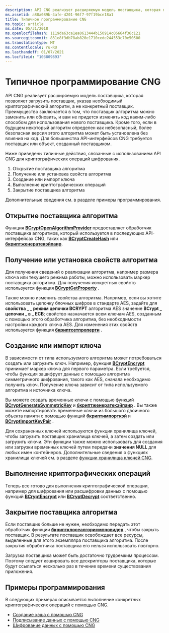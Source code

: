```yaml
---
description: API CNG реализует расширяемую модель поставщика, которая позволяет загрузить поставщик, указав необходимый криптографический алгоритм, а не конкретный поставщик.
ms.assetid: a88a089b-4afe-4201-96f7-97f19bce18a1
title: Типичное программирование CNG
ms.topic: article
ms.date: 05/31/2018
ms.openlocfilehash: 1119da63ca1ea0613444b150914c06664f36c121
ms.sourcegitcommit: 831e8f3db78ab820e1710cede244553c70e50500
ms.translationtype: MT
ms.contentlocale: ru-RU
ms.lasthandoff: 01/07/2021
ms.locfileid: "103809893"
---
```

# <a name="typical-cng-programming"></a>Типичное программирование CNG

API CNG реализует расширяемую модель поставщика, которая позволяет загрузить поставщик, указав необходимый криптографический алгоритм, а не конкретный поставщик. Преимущество заключается в том, что поставщик алгоритма можно заменить или обновить, и вам не придется изменять код каким-либо способом для использования нового поставщика. Кроме того, если в будущем некоторый алгоритм определен как небезопасный, более безопасная версия этого алгоритма может быть установлена без влияния на код. Для большинства API-интерфейсов CNG требуется поставщик или объект, созданный поставщиком.

Ниже приведены типичные действия, связанные с использованием API CNG для криптографических операций шифрования.

1.  Открытие поставщика алгоритма
2.  Получение или установка свойств алгоритма
3.  Создание или импорт ключа
4.  Выполнение криптографических операций
5.  Закрытие поставщика алгоритма

Дополнительные сведения см. в разделе примеры программирования.

## <a name="opening-the-algorithm-provider"></a>Открытие поставщика алгоритма

Функция [**BCryptOpenAlgorithmProvider**](/windows/desktop/api/Bcrypt/nf-bcrypt-bcryptopenalgorithmprovider) предоставляет обработчик поставщика алгоритмов, который используется в последующих API-интерфейсах CNG, таких как [**BCryptCreateHash**](/windows/desktop/api/Bcrypt/nf-bcrypt-bcryptcreatehash) или [**бкриптженератекэйпаир**](/windows/desktop/api/Bcrypt/nf-bcrypt-bcryptgeneratekeypair).

## <a name="getting-or-setting-algorithm-properties"></a>Получение или установка свойств алгоритма

Для получения сведений о реализации алгоритма, например размера ключа или текущего режима работы, можно использовать маркер поставщика алгоритма. Для получения конкретных свойств используется функция [**BCryptGetProperty**](/windows/desktop/api/Bcrypt/nf-bcrypt-bcryptgetproperty) .

Также можно изменить свойства алгоритма. Например, если вы хотите использовать цепочку блочных шифров в стандарте AES, задайте для **свойства \_ \_ режим цепочки BCRYPT** алгоритма AES значение **BCrypt \_ цепочки \_ в \_ ECB**; свойство назначается всем ключам AES, созданным с помощью этого обработчика алгоритма, без необходимости настройки каждого ключа AES. Для изменения этих свойств используется функция [**бкриптсетпроперти**](/windows/desktop/api/Bcrypt/nf-bcrypt-bcryptsetproperty) .

## <a name="creating-or-importing-a-key"></a>Создание или импорт ключа

В зависимости от типа используемого алгоритма может потребоваться создать или загрузить ключ. Например, функция [**BCryptEncrypt**](/windows/desktop/api/Bcrypt/nf-bcrypt-bcryptencrypt) принимает маркер ключа для первого параметра. Если требуется, чтобы функция зашифрует данные с помощью алгоритма симметричного шифрования, такого как AES, сначала необходимо получить ключ. Получение ключа зависит от типа используемого алгоритма и источника ключа.

Вы можете создать временные ключи с помощью функций [**BCryptGenerateSymmetricKey**](/windows/desktop/api/Bcrypt/nf-bcrypt-bcryptgeneratesymmetrickey) и [**бкриптженератекэйпаир**](/windows/desktop/api/Bcrypt/nf-bcrypt-bcryptgeneratekeypair) . Вы также можете импортировать временные ключи из большого двоичного объекта памяти с помощью функций [**бкриптимпорткэй**](/windows/desktop/api/Bcrypt/nf-bcrypt-bcryptimportkey) и [**BCryptImportKeyPair**](/windows/desktop/api/Bcrypt/nf-bcrypt-bcryptimportkeypair) .

Для сохраненных ключей используются функции хранилища ключей, чтобы загрузить поставщик хранилища ключей, а затем создать или загрузить ключи. Эти функции также можно использовать для создания или загрузки временных ключей путем передачи **значения NULL** для любых имен контейнеров. Дополнительные сведения о функциях хранилища ключей см. в разделе [функции хранилища ключей CNG](cng-key-storage-functions.md).

## <a name="performing-cryptographic-operations"></a>Выполнение криптографических операций

Теперь все готово для выполнения криптографической операции, например для шифрования или расшифровки данных с помощью функций [**BCryptEncrypt**](/windows/desktop/api/Bcrypt/nf-bcrypt-bcryptencrypt) или [**BCryptDecrypt**](/windows/desktop/api/Bcrypt/nf-bcrypt-bcryptdecrypt) соответственно.

## <a name="closing-the-algorithm-provider"></a>Закрытие поставщика алгоритма

Если поставщик больше не нужен, необходимо передать этот обработчик функции [**бкриптклосеалгорисмпровидер**](/windows/desktop/api/Bcrypt/nf-bcrypt-bcryptclosealgorithmprovider) , чтобы закрыть поставщик. В результате поставщик освобождает все ресурсы, выделенные для этого экземпляра поставщика алгоритма. После закрытия обработчика поставщика его нельзя использовать повторно.

Загрузка поставщика может быть достаточно трудоемким процессом. Поэтому следует кэшировать все дескрипторы поставщика, которые будут ссылаться несколько раз в течение времени существования приложения.

## <a name="programming-examples"></a>Примеры программирования

В следующих примерах описывается выполнение конкретных криптографических операций с помощью CNG.

-   [Создание хэша с помощью CNG](creating-a-hash-with-cng.md)
-   [Подписывание данных с помощью CNG](signing-data-with-cng.md)
-   [Шифрование данных с помощью CNG](encrypting-data-with-cng.md)

 

 



